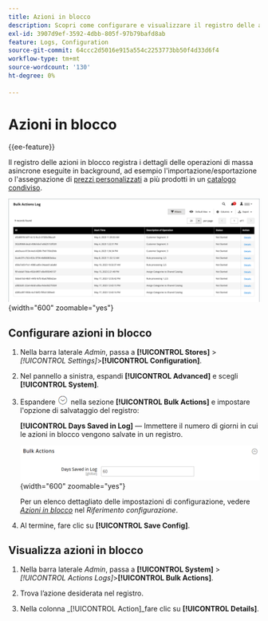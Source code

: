 ```yaml
---
title: Azioni in blocco
description: Scopri come configurare e visualizzare il registro delle azioni in blocco.
exl-id: 3907d9ef-3592-4dbb-805f-97b79bafd8ab
feature: Logs, Configuration
source-git-commit: 64ccc2d5016e915a554c2253773bb50f4d33d6f4
workflow-type: tm+mt
source-wordcount: '130'
ht-degree: 0%

---
```


# Azioni in blocco

{{ee-feature}}

Il registro delle azioni in blocco registra i dettagli delle operazioni di massa asincrone eseguite in background, ad esempio l&#39;importazione/esportazione o l&#39;assegnazione di [prezzi personalizzati](../b2b/catalog-shared-manage.md#update-custom-pricing) a più prodotti in un [catalogo condiviso](../b2b/catalog-shared.md).

![Registro azioni in blocco](./assets/bulk-actions-log.png){width="600" zoomable="yes"}

## Configurare azioni in blocco

1. Nella barra laterale _Admin_, passa a **[!UICONTROL Stores]** > _[!UICONTROL Settings]_>**[!UICONTROL Configuration]**.

1. Nel pannello a sinistra, espandi **[!UICONTROL Advanced]** e scegli **[!UICONTROL System]**.

1. Espandere ![Il selettore di espansione](../assets/icon-display-expand.png) nella sezione **[!UICONTROL Bulk Actions]** e impostare l&#39;opzione di salvataggio del registro:

   **[!UICONTROL Days Saved in Log]** — Immettere il numero di giorni in cui le azioni in blocco vengono salvate in un registro.

   ![Configurazione avanzata - azioni in blocco](../configuration-reference/advanced/assets/system-bulk-actions.png){width="600" zoomable="yes"}

   Per un elenco dettagliato delle impostazioni di configurazione, vedere [_Azioni in blocco_](../configuration-reference/advanced/system.md) nel _Riferimento configurazione_.

1. Al termine, fare clic su **[!UICONTROL Save Config]**.

## Visualizza azioni in blocco

1. Nella barra laterale _Admin_, passa a **[!UICONTROL System]** > _[!UICONTROL Actions Logs]_>**[!UICONTROL Bulk Actions]**.

1. Trova l’azione desiderata nel registro.

1. Nella colonna _[!UICONTROL Action]_fare clic su **[!UICONTROL Details]**.
